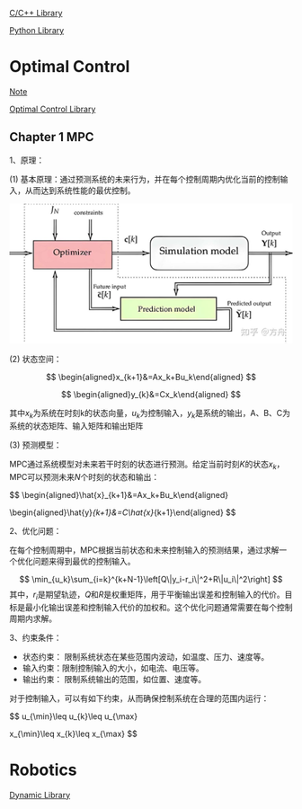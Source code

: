 [C/C++ Library](https://mp.weixin.qq.com/s?__biz=Mzk0OTU2ODg5OQ==&mid=2247485826&idx=1&sn=8794497d8b9169c5d0fa4f0ca51db54f&scene=21#wechat_redirect)

[Python Library](https://python-control.readthedocs.io/en/0.10.1/)

# Optimal Control

[Note](https://zhuanlan.zhihu.com/p/629131647)

[Optimal Control Library](https://openocl.github.io/)

## Chapter 1 MPC

1、原理：

(1) 基本原理：通过预测系统的未来行为，并在每个控制周期内优化当前的控制输入，从而达到系统性能的最优控制。

![alt text](./Control.assets/image-1745210488516-18.png)

(2) 状态空间：

$$
\begin{aligned}x_{k+1}&=Ax_k+Bu_k\end{aligned}
$$

$$
\begin{aligned}y_{k}&=Cx_k\end{aligned}
$$

其中$x_{k}$为系统在时刻k的状态向量，$u_{k}$为控制输入，$y_{k}$是系统的输出，A、B、C为系统的状态矩阵、输入矩阵和输出矩阵

(3) 预测模型：

MPC通过系统模型对未来若干时刻的状态进行预测。给定当前时刻$K$的状态$x_{k}$，MPC可以预测未来$N$个时刻的状态和输出：

$$
\begin{aligned}\hat{x}_{k+1}&=Ax_k+Bu_k\end{aligned}

\begin{aligned}\hat{y}_{k+1}&=C\hat{x}_{k+1}\end{aligned}
$$


2、优化问题：

在每个控制周期中，MPC根据当前状态和未来控制输入的预测结果，通过求解一个优化问题来得到最优的控制输入。

$$
\min_{u_k}\sum_{i=k}^{k+N-1}\left[Q\|y_i-r_i\|^2+R\|u_i\|^2\right]
$$
其中，$r_i$是期望轨迹，$Q$和$R$是权重矩阵，用于平衡输出误差和控制输入的代价。目标是最小化输出误差和控制输入代价的加权和。这个优化问题通常需要在每个控制周期内求解。

3、约束条件：

* 状态约束： 限制系统状态在某些范围内波动，如温度、压力、速度等。
* 输入约束：限制控制输入的大小，如电流、电压等。
* 输出约束： 限制系统输出的范围，如位置、速度等。

对于控制输入，可以有如下约束，从而确保控制系统在合理的范围内运行：

$$
u_{\min}\leq u_{k}\leq u_{\max}

x_{\min}\leq x_{k}\leq x_{\max}
$$



# Robotics

[Dynamic Library](https://mp.weixin.qq.com/s/EJfKPt0Xk0179eCrg_puQQ)




